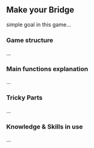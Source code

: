 ## Make your Bridge

simple goal in this game...

### Game structure

...


### Main functions explanation

...


### Tricky Parts

...


### Knowledge & Skills in use


...